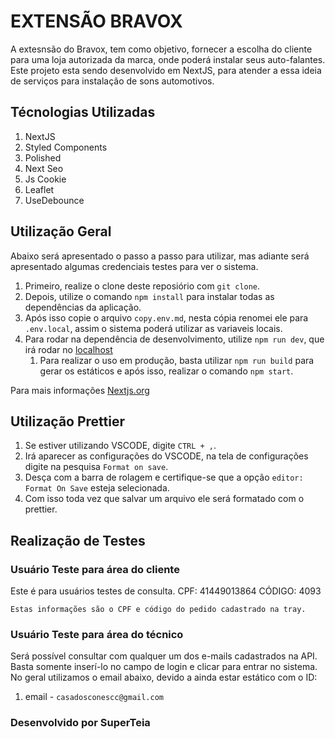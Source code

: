 # EXTENSÃO BRAVOX

A extesnsão do Bravox, tem como objetivo, fornecer a escolha do cliente para uma loja autorizada da marca, onde poderá instalar seus auto-falantes. Este projeto esta sendo desenvolvido em NextJS, para atender a essa ideia de serviços para instalação de sons automotivos.

## Técnologias Utilizadas

1. NextJS
1. Styled Components
1. Polished
1. Next Seo
1. Js Cookie
1. Leaflet
1. UseDebounce

## Utilização Geral

Abaixo será apresentado o passo a passo para utilizar, mas adiante será apresentado algumas credenciais testes para ver o sistema.

1. Primeiro, realize o clone deste reposiório com `git clone`.
1. Depois, utilize o comando `npm install` para instalar todas as dependências da aplicação.
1. Após isso copie o arquivo `copy.env.md`, nesta cópia renomei ele para `.env.local`, assim o sistema poderá utilizar as variaveis locais.
1. Para rodar na dependência de desenvolvimento, utilize `npm run dev`, que irá rodar no [localhost](http://localhost:3000/)
   1. Para realizar o uso em produção, basta utilizar `npm run build` para gerar os estáticos e após isso, realizar o comando `npm start`.

Para mais informações [Nextjs.org](https://nextjs.org/)

## Utilização Prettier

1. Se estiver utilizando VSCODE, digite `CTRL + ,`.
1. Irá aparecer as configurações do VSCODE, na tela de configurações digite na pesquisa `Format on save`.
1. Desça com a barra de rolagem e certifique-se que a opção `editor: Format On Save` esteja selecionada.
1. Com isso toda vez que salvar um arquivo ele será formatado com o prettier.

## Realização de Testes

### Usuário Teste para área do cliente

Este é para usuários testes de consulta.
CPF: 41449013864
CÓDIGO: 4093

`Estas informações são o CPF e código do pedido cadastrado na tray.`

### Usuário Teste para área do técnico

Será possível consultar com qualquer um dos e-mails cadastrados na API. Basta somente inserí-lo no campo de login e clicar para entrar no sistema.
No geral utilizamos o email abaixo, devido a ainda estar estático com o ID:

1. email - `casadosconescc@gmail.com`

### Desenvolvido por SuperTeia 

